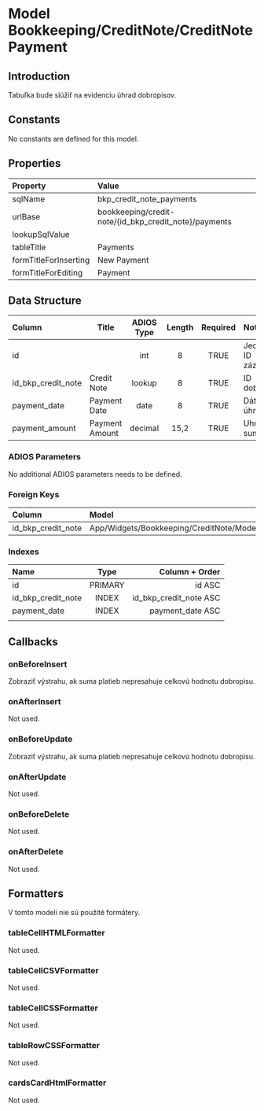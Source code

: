 # Model Bookkeeping/CreditNote/CreditNotePayment

## Introduction

Tabuľka bude slúžiť na evidenciu úhrad dobropisov.

## Constants

No constants are defined for this model.

## Properties

| Property              | Value                                             |
| :-------------------- | :------------------------------------------------ |
| sqlName               | bkp_credit_note_payments                          |
| urlBase               | bookkeeping/credit-note/{id_bkp_credit_note}/payments |
| lookupSqlValue        |                                                   |
| tableTitle            | Payments                                          |
| formTitleForInserting | New Payment                                       |
| formTitleForEditing   | Payment                                           |

## Data Structure

| Column             | Title          | ADIOS Type | Length | Required | Notes                |
| :----------------- | -------------- | :--------: | :----: | :------: | :------------------- |
| id                 |                |    int     |   8    |   TRUE   | Jedinečné ID záznamu |
| id_bkp_credit_note | Credit Note    |   lookup   |   8    |   TRUE   | ID dobropisu         |
| payment_date       | Payment Date   |    date    |   8    |   TRUE   | Dátum úhrady         |
| payment_amount     | Payment Amount |  decimal   |  15,2  |   TRUE   | Uhradená suma        |

### ADIOS Parameters

No additional ADIOS parameters needs to be defined.

### Foreign Keys

| Column             | Model                                                | Relation | OnUpdate | OnDelete |
| :----------------- | :--------------------------------------------------- | :------: | -------- | -------- |
| id_bkp_credit_note | App/Widgets/Bookkeeping/CreditNote/Models/CreditNote |   1:N    | Cascade  | Restrict |

### Indexes

| Name               |  Type   |         Column + Order |
| :----------------- | :-----: | ---------------------: |
| id                 | PRIMARY |                 id ASC |
| id_bkp_credit_note |  INDEX  | id_bkp_credit_note ASC |
| payment_date       |  INDEX  |       payment_date ASC |
|                    |         |                        |

## Callbacks

### onBeforeInsert

Zobraziť výstrahu, ak suma platieb nepresahuje celkovú hodnotu dobropisu.

### onAfterInsert

Not used.

### onBeforeUpdate

Zobraziť výstrahu, ak suma platieb nepresahuje celkovú hodnotu dobropisu.

### onAfterUpdate

Not used.

### onBeforeDelete

Not used.

### onAfterDelete

Not used.

## Formatters

V tomto modeli nie sú použité formátery.

### tableCellHTMLFormatter

Not used.

### tableCellCSVFormatter

Not used.

### tableCellCSSFormatter

Not used.

### tableRowCSSFormatter

Not used.

### cardsCardHtmlFormatter

Not used.
